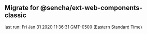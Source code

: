 ## Migrate for @sencha/ext-web-components-classic

last run: Fri Jan 31 2020 11:36:31 GMT-0500 (Eastern Standard Time)
